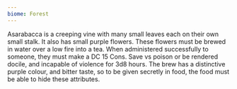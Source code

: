 ```yaml
---
biome: Forest
---
```

Asarabacca is a creeping vine with many small leaves each on their own small stalk. It also has small purple flowers. These flowers must be brewed in water over a low fire into a tea. When administered successfully to someone, they must make a DC 15 Cons. Save vs poison or be rendered docile, and incapable of violence for 3d8 hours. The brew has a distinctive purple colour, and bitter taste, so to be given secretly in food, the food must be able to hide these attributes. 

